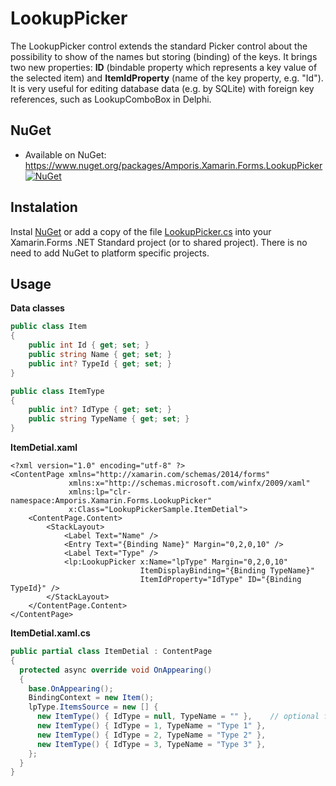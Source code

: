 # LookupPicker
The LookupPicker control extends the standard Picker control about the possibility to show of the names but storing (binding) of the keys. 
It brings two new properties: **ID** (bindable property which represents a key value of the selected item) and **ItemIdProperty** (name of the key property, e.g. "Id"). 
It is very useful for editing database data (e.g. by SQLite) with foreign key references, such as LookupComboBox in Delphi.

## NuGet
* Available on NuGet: https://www.nuget.org/packages/Amporis.Xamarin.Forms.LookupPicker [![NuGet](https://img.shields.io/nuget/v/Amporis.Xamarin.Forms.LookupPicker.svg?label=NuGet)](https://www.nuget.org/packages/Amporis.Xamarin.Forms.LookupPicker/)

## Instalation
Instal [NuGet](https://www.nuget.org/packages/Amporis.Xamarin.Forms.LookupPicker) or add a copy of the file [LookupPicker.cs](https://github.com/PetrVobornik/LookupPicker/blob/master/LookupPicker/LookupPicker.cs) into your Xamarin.Forms .NET Standard project (or to shared project). There is no need to add NuGet to platform specific projects.

## Usage

**Data classes**

```C#
public class Item
{
    public int Id { get; set; }
    public string Name { get; set; }
    public int? TypeId { get; set; }
}

public class ItemType
{
    public int? IdType { get; set; }
    public string TypeName { get; set; }
}
```


**ItemDetial.xaml**

```xaml
<?xml version="1.0" encoding="utf-8" ?>
<ContentPage xmlns="http://xamarin.com/schemas/2014/forms"
             xmlns:x="http://schemas.microsoft.com/winfx/2009/xaml"
             xmlns:lp="clr-namespace:Amporis.Xamarin.Forms.LookupPicker"
             x:Class="LookupPickerSample.ItemDetial">
    <ContentPage.Content>
        <StackLayout>
            <Label Text="Name" />
            <Entry Text="{Binding Name}" Margin="0,2,0,10" />
            <Label Text="Type" />
            <lp:LookupPicker x:Name="lpType" Margin="0,2,0,10" 
                             ItemDisplayBinding="{Binding TypeName}" 
                             ItemIdProperty="IdType" ID="{Binding TypeId}" />
        </StackLayout>
    </ContentPage.Content>
</ContentPage>
```


**ItemDetial.xaml.cs**

```C#
public partial class ItemDetial : ContentPage
{
  protected async override void OnAppearing()
  {
    base.OnAppearing();
    BindingContext = new Item();
    lpType.ItemsSource = new [] {
      new ItemType() { IdType = null, TypeName = "" },    // optional first empty item
      new ItemType() { IdType = 1, TypeName = "Type 1" },
      new ItemType() { IdType = 2, TypeName = "Type 2" },
      new ItemType() { IdType = 3, TypeName = "Type 3" },
    };
  }
}
```

